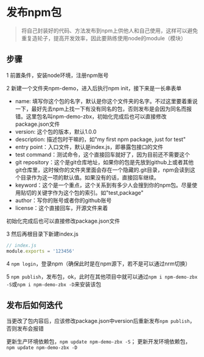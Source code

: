 # 发布npm包

> 将自己封装好的代码、方法发布到npm上供他人和自己使用，这样可以避免重复造轮子，提高开发效率，因此要熟练使用node的module（模块）

## 步骤
1 前置条件，安装node环境，注册npm账号

2 新建一个文件夹npm-demo，进入后执行npm init，接下来是一长串表单
- name: 填写你这个包的名字，默认是你这个文件夹的名字。不过这里要着重说一下，最好先去npm上找一下有没有同名的包，否则发布是会因为同名而报错。这里包名叫npm-demo-zbx，初始化完成后也可以直接修改package.json文件
- version: 这个包的版本，默认1.0.0
- description: 描述包时干嘛的，如"my first npm package, just for test"
- entry point：入口文件，默认是index.js，即暴露包接口的文件
- test command：测试命令，这个直接回车就好了，因为目前还不需要这个
- git repository：这个是git仓库地址，如果你的包是先放到github上或者其他git仓库里，这时候你的文件夹里面会存在一个隐藏的.git目录，npm会读到这个目录作为这一项的默认值。如果没有的话，直接回车继续。
- keyword：这个是一个重点，这个关系到有多少人会搜到你的npm包。尽量使用贴切的关键字作为这个包的索引。如"test,package"
- author：写你的账号或者你的github账号
- license：这个直接回车，开源文件来着

初始化完成后也可以直接修改package.json文件

3 然后再根目录下新建index.js
```js
// index.js
module.exports = '123456'
```

4 `npm login`，登录npm（确保此时是在npm源下，若不是可以通过nrm切换）

5 `npm publish`，发布包，ok，此时在其他项目中就可以通过`npm i npm-demo-zbx -S`或`npm i npm-demo-zbx -D`来安装该包

## 发布后如何迭代

当更改了包内容后，应该修改package.json中version后重新发布`npm publish`，否则发布会报错

更新生产环境依赖包，`npm update npm-demo-zbx -S`； 更新开发环境依赖包，`npm update npm-demo-zbx -D`
